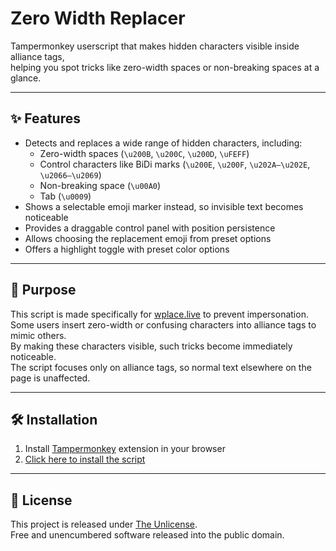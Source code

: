 # Zero Width Replacer

Tampermonkey userscript that makes hidden characters visible inside alliance tags,  
helping you spot tricks like zero-width spaces or non-breaking spaces at a glance.  

---

## ✨ Features
- Detects and replaces a wide range of hidden characters, including:
  - Zero-width spaces (`\u200B`, `\u200C`, `\u200D`, `\uFEFF`)
  - Control characters like BiDi marks (`\u200E`, `\u200F`, `\u202A–\u202E`, `\u2066–\u2069`)
  - Non-breaking space (`\u00A0`)
  - Tab (`\u0009`)
- Shows a selectable emoji marker instead, so invisible text becomes noticeable
- Provides a draggable control panel with position persistence
- Allows choosing the replacement emoji from preset options
- Offers a highlight toggle with preset color options

---

## 🎯 Purpose
This script is made specifically for [wplace.live](https://wplace.live/) to prevent impersonation.  
Some users insert zero-width or confusing characters into alliance tags to mimic others.  
By making these characters visible, such tricks become immediately noticeable.  
The script focuses only on alliance tags, so normal text elsewhere on the page is unaffected.

---

## 🛠 Installation
1. Install [Tampermonkey](https://www.tampermonkey.net/) extension in your browser
2. [Click here to install the script](https://github.com/SimpleBrush/ZeroWidthReplacer/raw/main/zero-width-replacer.user.js)

---

## 📜 License
This project is released under [The Unlicense](LICENSE).  
Free and unencumbered software released into the public domain.
